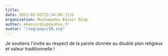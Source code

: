 ```yaml
---
title: 
date: 2023-02-01T21:54:00.113Z
organisation: Mouhamadou Bassir Diop 
author: mbassirdiop@yahoo.fr 
avatar: "/img/pays/SN.svg"
---
```


Je soutiens l'invite au respect de la parole donnée au double plan religieux et valeur traditionnelle ! 